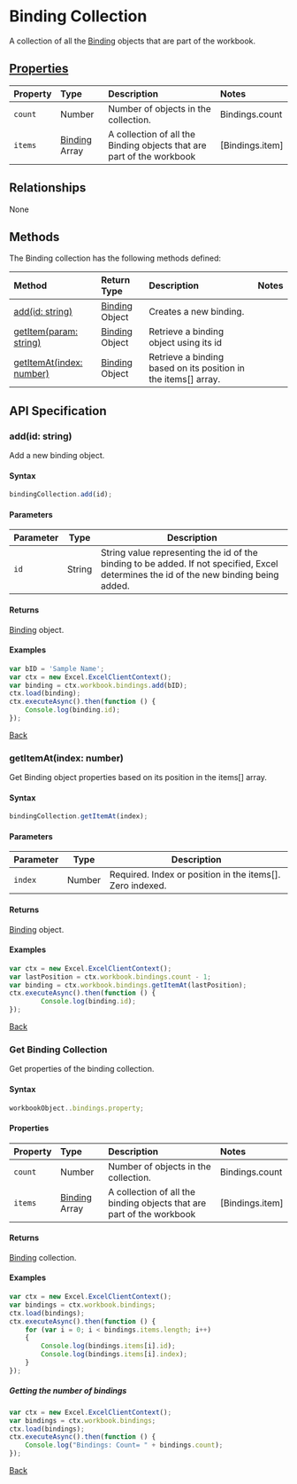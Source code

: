 # Binding Collection
A collection of all the [Binding](binding.md) objects that are part of the workbook. 

## [Properties](#get-binding-collection)

| Property         | Type    |Description|Notes |
|:-----------------|:--------|:----------|:-----|
|`count`| Number   | Number of objects in the collection.|Bindings.count|
|`items`| [Binding](binding.md) Array | A collection of all the Binding objects that are part of the workbook|[Bindings.item] |

## Relationships
None

## Methods

The Binding collection has the following methods defined:

| Method     | Return Type    |Description|Notes  |
|:-----------------|:--------|:----------|:------|
|[add(id: string)](#addid-string)| [Binding](binding.md) Object              |Creates a new binding.  ||
|[getItem(param: string)](#getitemparam-string)| [Binding](binding.md) Object      |Retrieve a binding  object using its id||
|[getItemAt(index: number)](#getitematindex-number)| [Binding](binding.md) Object     |Retrieve a binding based on its position in the items[] array.||


## API Specification 

### add(id: string)

Add a new binding object. 

#### Syntax
```js
bindingCollection.add(id);
```

#### Parameters

Parameter       | Type   | Description
--------------- | ------ | ------------
`id`  | String| String value representing the id of the binding to be added. If not specified, Excel determines the id of the new binding being added. 

#### Returns
[Binding](binding.md) object.

#### Examples

```js
var bID = 'Sample Name';
var ctx = new Excel.ExcelClientContext();
var binding = ctx.workbook.bindings.add(bID);
ctx.load(binding);
ctx.executeAsync().then(function () {
	Console.log(binding.id);
});
```
[Back](#methods)


### getItemAt(index: number)

Get Binding object properties based on its position in the items[] array. 

#### Syntax
```js
bindingCollection.getItemAt(index);
```

#### Parameters

Parameter       | Type  | Description
--------------- | ------ | ------------
 `index`| Number | Required. Index or position in the items[]. Zero indexed.

#### Returns

[Binding](binding.md) object.

#### Examples
```js
var ctx = new Excel.ExcelClientContext();
var lastPosition = ctx.workbook.bindings.count - 1;
var binding = ctx.workbook.bindings.getItemAt(lastPosition);
ctx.executeAsync().then(function () {
		Console.log(binding.id);
});
```
[Back](#methods)


### Get Binding Collection

Get properties of the binding collection. 

#### Syntax
```js
workbookObject..bindings.property;
```

#### Properties

| Property         | Type    |Description|Notes |
|:-----------------|:--------|:----------|:-----|
|`count`| Number   | Number of objects in the collection.|Bindings.count|
|`items`| [Binding](binding.md) Array | A collection of all the binding objects that are part of the workbook|[Bindings.item] |


#### Returns

[Binding](binding.md) collection. 

#### Examples

```js
var ctx = new Excel.ExcelClientContext();
var bindings = ctx.workbook.bindings;
ctx.load(bindings);
ctx.executeAsync().then(function () {
	for (var i = 0; i < bindings.items.length; i++)
	{
		Console.log(bindings.items[i].id);
		Console.log(bindings.items[i].index);
	}
});
```

##### Getting the number of bindings

```js
var ctx = new Excel.ExcelClientContext();
var bindings = ctx.workbook.bindings;
ctx.load(bindings);
ctx.executeAsync().then(function () {
	Console.log("Bindings: Count= " + bindings.count);
});

```
[Back](#properties)